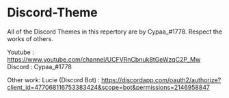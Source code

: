 # Discord-Theme
All of the Discord Themes in this repertory are by Cypaa_#1778. Respect the works of others.

Youtube : https://www.youtube.com/channel/UCFVRnCbnuk8tGeWzqC2P_Mw
Discord : Cypaa_#1778

Other work:
Lucie (Discord Bot) : https://discordapp.com/oauth2/authorize?client_id=477068116753383424&scope=bot&permissions=2146958847
